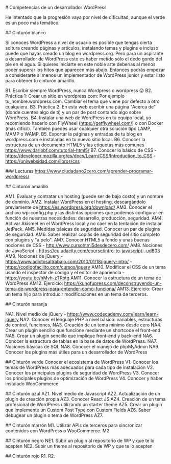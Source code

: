 # Competencias de un desarrollador WordPress

He intentado que la progresión vaya por nivel de dificultad, aunque el verde es un poco más temático.

## Cinturón blanco

Si conoces WordPress a nivel de usuario es posible que tengas cierta soltura creando páginas y artículos, instalando temas y plugins e incluso puede que hayas creado un blog en wordpress.org. Pero para un aspirante a desarrollador de WordPress esto es haber metido sólo el dedo gordo del pie en el agua. Si quieres iniciarte en este noble arte deberías al menos poder superar los hitos que aparecen más abajo. Entonces podrás empezar a considerarte al menos un implementador de WordPress junior y estar listo para obtener tu cinturón amarillo.

B1. Escribir siempre WordPress, nunca Wordpress o wordpress 😜
B2. Práctica 1: Crear un sitio en wordpress.com: Por ejemplo tu_nombre.wordpress.com. Cambiar el tema que viene por defecto a otro cualquiera.
B3. Práctica 2: En esta web escribir una página "Acerca de" (donde cuentes algo de ti) y un par de post contando algo sobre WordPress.
B4. Instalar una web de WordPress en tu equipo local, yo recomiendo hacerlo con FlyWheel (https://getflywheel.com/) o con Docker (más difícil). También puedes usar cualquier otra solución tipo LAMP, MAMP o WAMP.
B5. Exportar la páginas y entradas de tu blog en wordpress.com e instalarlas en tu nuevo sitio local.
B6. Conocer la estructura de un documento HTML5 y las etiquetas más comunes https://www.dariobf.com/tutorial-html5/
B7. Conocer lo básico de CSS - https://developer.mozilla.org/es/docs/Learn/CSS/Introduction_to_CSS - https://uniwebsidad.com/libros/css

### Lecturas
https://www.ciudadano2cero.com/aprender-programar-wordpress/

## Cinturón amarillo

AM1. Evaluar y contratar un hosting (puede ser de bajo costo) y un nombre de dominio.
AM2. Instalar WordPress en el hosting, descargándolo previamente de https://es.wordpress.org/download/
AM3. Conocer el archivo wp-config.php y las distintas opciones que podemos configurar en función de nuestras necesidades: desarrollo, producción, seguridad.
AM4. Activar Akismet en el WordPress local y no caer en la tentación de instalar JetPack.
AM5. Medidas básicas de seguridad. Conocer un par de plugins de seguridad.
AM6. Saber realizar copias de seguridad del sitio completo con plugins y "a pelo".
AM7. Conocer HTML5 a fondo y unas buenas nociones de CSS - http://www.cursohtml5desdecero.com/
AM8. Nociones de JavaScript - https://eu.udacity.com/course/intro-to-javascript--ud803
AM9. Nociones de jQuery - https://www.adictosaltrabajo.com/2010/01/18/jquery-intro/ - https://codigofacilito.com/cursos/jquery
AM10. Modificar el CSS de un tema usando el inspector de código y el editor de apariencia - https://youtu.be/hMvh-zTRotg
AM11. Conocer la estructura de un tema de WordPress
AM12. Ejercicio: https://kungfupress.com/deconstruyendo-un-tema-de-wordpress-para-entender-como-funciona/
AM13. Ejercicio: Crear un tema hijo para introducir modificaciones en un tema de terceros.

## Cinturón naranja

NA1. Nivel medio de jQuery - https://www.codecademy.com/learn/learn-jquery
NA2. Conocer el lenguaje PHP a nivel básico: variables, estructuras de control, funciones, 
NA3. Creación de un tema mínimo desde cero
NA4. Crear un plugin sencillo que funcione mediante un shortcode el front-end
NA5. Crear un plugin sencillo que implique front-end y back-end 
NA6. Conocer la estructura de tablas en la base de datos de WordPress.
NA7. Nociones básicas de SQL
NA8. Conocer el manejo de phpMyAdmin
NA9. Conocer los plugins más útiles para un desarrollador de WordPress

## Cinturón verde
Conocer el ecosistema de WordPress
V1. Conocer los temas de WordPress más adecuados para cada tipo de instalación
V2. Conocer los principales plugins de seguridad de WordPress
V3. Conocer los principales plugins de optimización de WordPress
V4. Conocer y haber instalado WooCommerce

## Cinturón azul
AZ1. Nivel medio de Javascript
AZ2. Actualización de un plugin de creación propia
AZ3. Conocer React JS
AZ4. Creación de un tema profesional de WordPress utilizando un starter theme
AZ5. Crear un plugin que implemente un Custom Post Type con Custom Fields
AZ6. Saber debugear un plugin o tema de WordPress
AZ7. 

## Cinturón marrón
M1. Utilizar APIs de terceros para sincronizar contenidos con WordPress o WooCommerce.
M2.

## Cinturón negro
NE1. Subir un plugin al repositorio de WP y que te lo acepten
NE2. Subir un theme al repositorio de WP y que te lo acepten

## Cinturón rojo
R1.
R2. 
